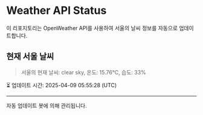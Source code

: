 
# Weather API Status

이 리포지토리는 OpenWeather API를 사용하여 서울의 날씨 정보를 자동으로 업데이트합니다.

## 현재 서울 날씨
> 서울의 현재 날씨: clear sky, 온도: 15.76°C, 습도: 33%

⏳ 업데이트 시간: 2025-04-09 05:55:28 (UTC)

---
자동 업데이트 봇에 의해 관리됩니다.
